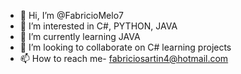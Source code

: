 - 👋 Hi, I’m @FabricioMelo7
- 👀 I’m interested in C#, PYTHON, JAVA
- 🌱 I’m currently learning JAVA
- 💞️ I’m looking to collaborate on C# learning projects
- 📫 How to reach me- fabriciosartin4@hotmail.com

<!---
FabricioMelo7/FabricioMelo7 is a ✨ special ✨ repository because its `README.md` (this file) appears on your GitHub profile.
You can click the Preview link to take a look at your changes.
--->
